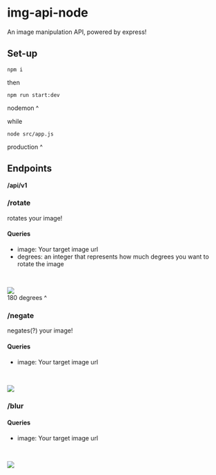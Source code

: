 # img-api-node

An image manipulation API, powered by express!

## Set-up

```
npm i
```

then

```
npm run start:dev
```

nodemon ^

while

```
node src/app.js
```

production ^

## Endpoints

**/api/v1**

### /rotate

rotates your image!

#### Queries

- image: Your target image url
- degrees: an integer that represents how much degrees you want to rotate the image

<br>

![](https://cdn.discordapp.com/attachments/743817386792058971/857459995867217970/rotate.png) \
180 degrees ^

### /negate

negates(?) your image!

#### Queries

- image: Your target image url

<br>

![](https://cdn.discordapp.com/attachments/743817386792058971/857462713381945344/negate.png)

### /blur

#### Queries

- image: Your target image url

<br>

![](https://cdn.discordapp.com/attachments/743817386792058971/857472063924338718/blur.png)
